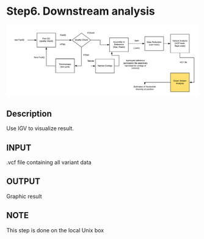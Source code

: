 # Step6. Downstream analysis
![Screenshot](https://github.com/yunzhang77/fundulus/blob/master/Materials/downstreamAnalysis.png)
## Description
Use IGV to visualize result. 
## INPUT
.vcf file containing all variant data
## OUTPUT
Graphic result
## NOTE
This step is done on the local Unix box
